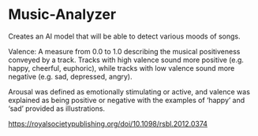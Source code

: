 # Music-Analyzer
Creates an AI model that will be able to detect various moods of songs.

Valence: A measure from 0.0 to 1.0 describing the musical positiveness conveyed by a track. Tracks with high valence sound more positive (e.g. happy, cheerful, euphoric), while tracks with low valence sound more negative (e.g. sad, depressed, angry).

Arousal was defined as emotionally stimulating or active, and valence was explained as being positive or negative with the examples of ‘happy’ and ‘sad’ provided as illustrations.

https://royalsocietypublishing.org/doi/10.1098/rsbl.2012.0374
